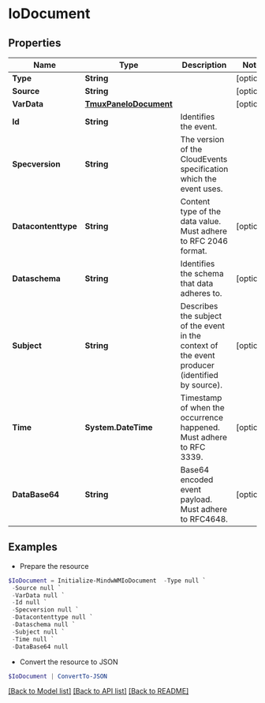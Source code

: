 # IoDocument
## Properties

Name | Type | Description | Notes
------------ | ------------- | ------------- | -------------
**Type** | **String** |  | [optional] 
**Source** | **String** |  | [optional] 
**VarData** | [**TmuxPaneIoDocument**](TmuxPaneIoDocument.md) |  | [optional] 
**Id** | **String** | Identifies the event. | 
**Specversion** | **String** | The version of the CloudEvents specification which the event uses. | 
**Datacontenttype** | **String** | Content type of the data value. Must adhere to RFC 2046 format. | [optional] 
**Dataschema** | **String** | Identifies the schema that data adheres to. | [optional] 
**Subject** | **String** | Describes the subject of the event in the context of the event producer (identified by source). | [optional] 
**Time** | **System.DateTime** | Timestamp of when the occurrence happened. Must adhere to RFC 3339. | [optional] 
**DataBase64** | **String** | Base64 encoded event payload. Must adhere to RFC4648. | [optional] 

## Examples

- Prepare the resource
```powershell
$IoDocument = Initialize-MindwWMIoDocument  -Type null `
 -Source null `
 -VarData null `
 -Id null `
 -Specversion null `
 -Datacontenttype null `
 -Dataschema null `
 -Subject null `
 -Time null `
 -DataBase64 null
```

- Convert the resource to JSON
```powershell
$IoDocument | ConvertTo-JSON
```

[[Back to Model list]](../README.md#documentation-for-models) [[Back to API list]](../README.md#documentation-for-api-endpoints) [[Back to README]](../README.md)

